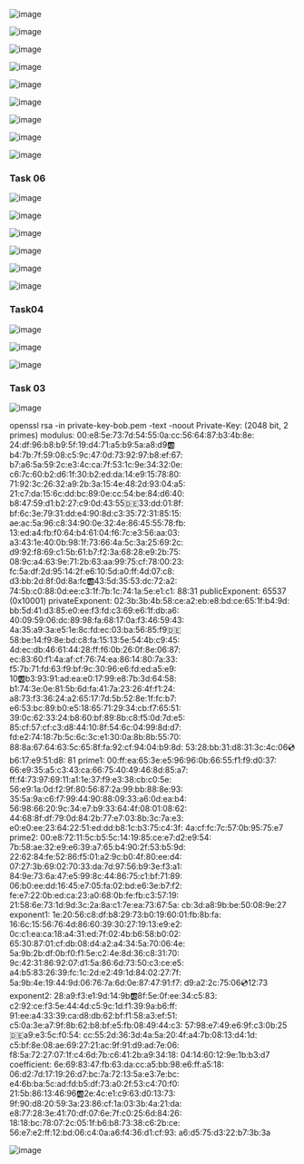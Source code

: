 ![image](https://github.com/user-attachments/assets/6c085774-139e-4bba-8b94-9744887d5f6d)

![image](https://github.com/user-attachments/assets/6d10ec2d-3811-44a9-9f8a-a9eba168b150)

![image](https://github.com/user-attachments/assets/24caf61f-665a-47a2-a3dd-5283414e8dfd)

![image](https://github.com/user-attachments/assets/8d612717-85a2-4205-a6bd-bd6901ad7d23)

![image](https://github.com/user-attachments/assets/53e62767-3e0a-4876-b9ee-7d48a609bd71)

![image](https://github.com/user-attachments/assets/9199b4a0-d9cf-41e8-9c74-21b0c1992346)

![image](https://github.com/user-attachments/assets/c420b874-c412-40cb-9f44-32923452a0da)

![image](https://github.com/user-attachments/assets/606a6549-3204-451e-a4d8-3c73acfed4d8)

![image](https://github.com/user-attachments/assets/dd83c102-b46a-4213-8538-a4636f5a17df)

### Task 06

![image](https://github.com/user-attachments/assets/bcaee413-5322-4b55-ba97-d3761c86cb0c)

![image](https://github.com/user-attachments/assets/446e841e-9e5c-4d96-8062-7aeca7f7e0b3)

![image](https://github.com/user-attachments/assets/eb2f25d8-2e0d-46d1-a772-108960578131)

![image](https://github.com/user-attachments/assets/8afdf54d-9f45-421b-b408-2cf27fa26a74)

![image](https://github.com/user-attachments/assets/d22f5b8e-3bbe-407f-81f3-f597354fec3a)

![image](https://github.com/user-attachments/assets/ed0ecef4-a7f7-49f1-90de-dbecef3ac3ab)

### Task04

![image](https://github.com/user-attachments/assets/1bc3d60a-6074-496d-baca-a07376bbbf5b)

![image](https://github.com/user-attachments/assets/a9e5ea76-e594-4a2b-a5a0-27274b121d8a)

![image](https://github.com/user-attachments/assets/65b938f6-4aba-4bc4-a1c3-931ba72767ff)

### Task 03

![image](https://github.com/user-attachments/assets/06fe4d05-caec-4097-b373-53f0367a28b9)

openssl rsa -in private-key-bob.pem -text -noout
Private-Key: (2048 bit, 2 primes)
modulus:
    00:e8:5e:73:7d:54:55:0a:cc:56:64:87:b3:4b:8e:
    24:df:96:b8:b9:5f:19:d4:71:a5:b9:5a:a8:d9:ab:
    b4:7b:7f:59:08:c5:9c:47:0d:73:92:97:b8:ef:67:
    b7:a6:5a:59:2c:e3:4c:ca:7f:53:1c:9e:34:32:0e:
    c6:7c:60:b2:d6:1f:30:b2:ed:da:14:e9:15:78:80:
    71:92:3c:26:32:a9:2b:3a:15:4e:48:2d:93:04:a5:
    21:c7:da:15:6c:dd:bc:89:0e:cc:54:be:84:d6:40:
    b8:47:59:d1:b2:27:c9:0d:43:55:de:33:dd:01:8f:
    bf:6c:3e:79:31:dd:e4:90:8d:c3:35:72:31:85:15:
    ae:ac:5a:96:c8:34:90:0e:32:4e:86:45:55:78:fb:
    13:ed:a4:fb:f0:64:b4:61:04:f6:7c:e3:56:aa:03:
    a3:43:1e:40:0b:98:1f:73:66:4a:5c:3a:25:69:2c:
    d9:92:f8:69:c1:5b:61:b7:f2:3a:68:28:e9:2b:75:
    08:9c:a4:63:9e:71:2b:63:aa:99:75:cf:78:00:23:
    fc:5a:df:2d:95:14:2f:e6:10:5d:a0:ff:4d:07:c8:
    d3:bb:2d:8f:0d:8a:fc:ab:43:5d:35:53:dc:72:a2:
    74:5b:c0:88:0d:ee:c3:1f:7b:1c:74:1a:5e:e1:c1:
    88:31
publicExponent: 65537 (0x10001)
privateExponent:
    02:3b:3b:4b:58:ce:a2:eb:e8:bd:ce:65:1f:b4:9d:
    bb:5d:41:d3:85:e0:ee:f3:fd:c3:69:e6:1f:db:a6:
    40:09:59:06:dc:89:98:fa:68:17:0a:f3:46:59:43:
    4a:35:a9:3a:e5:1e:8c:fd:ec:03:ba:56:85:f9:de:
    58:be:14:f9:8e:bd:c8:fa:15:13:5e:54:4b:c9:45:
    4d:ec:db:46:61:44:28:ff:f6:0b:26:0f:8e:06:87:
    ec:83:60:f1:4a:af:cf:76:74:ea:86:14:80:7a:33:
    f5:7b:71:fd:63:f9:bf:9c:30:96:e6:fd:ed:a5:e9:
    10:ab:b3:93:91:ad:ea:e0:17:99:e8:7b:3d:64:58:
    b1:74:3e:0e:81:5b:6d:fa:41:7a:23:26:4f:f1:24:
    a8:73:f3:36:24:a2:65:17:7d:5b:52:8e:1f:fc:b7:
    e6:53:bc:89:b0:e5:18:65:71:29:34:cb:f7:65:51:
    39:0c:62:33:24:b8:60:bf:89:8b:c8:f5:0d:7d:e5:
    85:cf:57:cf:c3:d8:44:10:8f:54:6c:04:99:8d:d7:
    fd:e2:74:18:7b:5c:6c:3c:e1:30:0a:8b:8b:55:70:
    88:8a:67:64:63:5c:65:8f:fa:92:cf:94:04:b9:8d:
    53:28:bb:31:d8:31:3c:4c:06:cd:b6:17:e9:51:d8:
    81
prime1:
    00:ff:ea:65:3e:e5:96:96:0b:66:55:f1:f9:d0:37:
    66:e9:35:a5:c3:43:ca:66:75:40:49:46:8d:85:a7:
    ff:f4:73:97:69:11:a1:1e:37:f9:e3:38:cb:c0:5e:
    56:e9:1a:0d:f2:9f:80:56:87:2a:99:bb:88:8e:93:
    35:5a:9a:c6:f7:99:44:90:88:09:33:a6:0d:ea:b4:
    56:98:66:20:9c:34:e7:b9:33:64:4f:08:01:08:62:
    44:68:8f:df:79:0d:84:2b:77:e7:03:8b:3c:7a:e3:
    e0:e0:ee:23:64:22:51:ed:dd:b8:1c:b3:75:c4:3f:
    4a:cf:fc:7c:57:0b:95:75:e7
prime2:
    00:e8:72:11:5c:b5:5c:14:19:85:ce:e7:d2:e9:54:
    7b:58:ae:32:e9:e6:39:a7:65:b4:90:2f:53:b5:9d:
    22:62:84:fe:52:86:f5:01:a2:9c:b0:4f:80:ee:d4:
    07:27:3b:69:02:70:33:da:7d:97:56:b9:3e:f3:a1:
    84:9e:73:6a:47:e5:99:8c:44:86:75:c1:bf:71:89:
    06:b0:ee:dd:16:45:e7:05:fa:02:bd:e6:3e:b7:f2:
    fe:e7:22:0b:ed:ca:23:a0:68:0b:fe:fb:c3:57:19:
    21:58:6e:73:1d:9d:3c:2a:8a:c1:7e:ea:73:67:5a:
    cb:3d:a8:9b:be:50:08:9e:27
exponent1:
    1e:20:56:c8:df:b8:29:73:b0:19:60:01:fb:8b:fa:
    16:6c:15:56:76:4d:86:60:39:30:27:19:13:e9:e2:
    0c:c1:ea:ca:18:a4:31:ed:7f:02:4b:b6:58:b0:02:
    65:30:87:01:cf:db:08:d4:a2:a4:34:5a:70:06:4e:
    5a:9b:2b:df:0b:f0:f1:5e:c2:4e:8d:36:c8:31:70:
    9c:42:31:86:92:07:d1:5a:86:6d:73:50:c3:ce:e5:
    a4:b5:83:26:39:fc:1c:2d:e2:49:1d:84:02:27:7f:
    5a:9b:4e:19:44:9d:06:76:7a:6d:0e:87:47:91:f7:
    d9:a2:2c:75:06:cd:12:73
exponent2:
    28:a9:f3:e1:9d:14:9b:ab:8f:5e:0f:ee:34:c5:83:
    c2:92:ce:f3:5e:44:4d:c5:9c:1d:f1:39:9a:b6:ff:
    91:ee:a4:33:39:ca:d8:db:62:bf:f1:58:a3:ef:51:
    c5:0a:3e:a7:9f:8b:62:b8:bf:e5:fb:08:49:44:c3:
    57:98:e7:49:e6:9f:c3:0b:25:de:a9:e3:5c:f0:54:
    cc:55:2d:36:3d:4a:5a:20:4f:a4:7b:08:13:d4:1d:
    c5:bf:8e:08:ae:69:27:21:ac:9f:91:d9:ad:7e:06:
    f8:5a:72:27:07:1f:c4:6d:7b:c6:41:2b:a9:34:18:
    04:14:60:12:9e:1b:b3:d7
coefficient:
    6e:69:83:47:fb:63:da:cc:a5:bb:98:e6:ff:a5:18:
    06:d2:7d:17:19:26:d7:bc:7a:72:13:5a:e3:7e:bc:
    e4:6b:ba:5c:ad:fd:b5:df:73:a0:2f:53:c4:70:f0:
    21:5b:86:13:46:96:ab:2e:4c:e1:c9:63:d0:13:73:
    9f:90:d8:20:59:3a:23:86:cf:1a:03:3b:4a:21:da:
    e8:77:28:3e:41:70:df:07:6e:7f:c0:25:6d:84:26:
    18:18:bc:78:07:2c:05:1f:b6:b8:73:38:c6:2b:ce:
    56:e7:e2:ff:12:bd:06:c4:0a:a6:f4:36:d1:cf:93:
    a6:d5:75:d3:22:b7:3b:3a

![image](https://github.com/user-attachments/assets/fa04cfa2-eb38-444e-b74c-f0e44a913d74)
